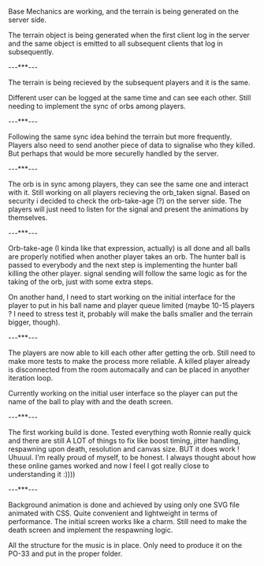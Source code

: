 Base Mechanics are working, and the terrain is being generated on the server side.

The terrain object is being generated when the first client log in the server and the same object is emitted to all subsequent clients that log in subsequently.

---***---

The terrain is being recieved by the subsequent players and it is the same.

Different user can be logged at the same time and can see each other. Still needing to implement the sync of orbs among players.

---***---

Following the same sync idea behind the terrain but more frequently. Players also need to send another piece of data to signalise who they killed. But perhaps that would be more securelly handled by the server.

---***---

The orb is in sync among players, they can see the same one and interact with it. Still working on all players recieving the orb_taken signal. Based on security i decided to check the orb-take-age (?) on the server side. The players will just need to listen for the signal and present the animations by themselves.

---***---

Orb-take-age (I kinda like that expression, actually) is all done and all balls are properly notified when another player takes an orb. The hunter ball is passed to everybody and the next step is implementing the hunter ball killing the other player. signal sending will follow the same logic as for the taking of the orb, just with some extra steps.

On another hand, I need to start working on the initial interface for the player to put in his ball name and player queue limited (maybe 10-15 players ? I need to stress test it, probably will make the balls smaller and the terrain bigger, though).

---***---

The players are now able to kill each other after getting the orb. Still need to make more tests to make the process more reliable. A killed player already is disconnected from the room automacally and can be placed in anyother iteration loop.

Currently working on the initial user interface so the player can put the name of the ball to play with and the death screen.

---***---

The first working build is done. Tested everything woth Ronnie really quick and there are still A LOT of things to fix like boost timing, jitter handling, respawning upon death, resolution and canvas size. BUT it does work ! Uhuuul. I'm really proud of myself, to be honest. I always thought about how these online games worked and now I feel I got really close to understanding it :))))

---***---

Background animation is done and achieved by using only one SVG file animated with CSS. Quite convenient and lightweight in terms of performance. The initial screen works like a charm. Still need to make the death screen and implement the respawning logic.

All the structure for the music is in place. Only need to produce it on the PO-33 and put in the proper folder.
